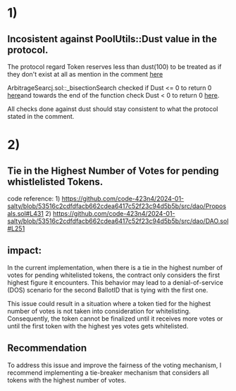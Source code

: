 # 1)  
## Incosistent against PoolUtils::Dust value in the protocol.
The protocol regard Token reserves less than dust(100) to be treated as if they don't exist at all as mention in the comment [here](https://github.com/code-423n4/2024-01-salty/blob/53516c2cdfdfacb662cdea6417c52f23c94d5b5b/src/pools/PoolUtils.sol#L11-L13)

ArbitrageSearcj.sol::_bisectionSearch checked if Dust <= 0  to return 0 [here](https://github.com/code-423n4/2024-01-salty/blob/53516c2cdfdfacb662cdea6417c52f23c94d5b5b/src/arbitrage/ArbitrageSearch.sol#L107)and towards the end of the function check Dust < 0 to return 0 [here](https://github.com/code-423n4/2024-01-salty/blob/53516c2cdfdfacb662cdea6417c52f23c94d5b5b/src/arbitrage/ArbitrageSearch.sol#L133).

All checks done against dust should stay consistent to what the protocol stated in the comment.



# 2)

## Tie in the Highest Number of Votes for pending whistlelisted Tokens.

code reference: 1) https://github.com/code-423n4/2024-01-salty/blob/53516c2cdfdfacb662cdea6417c52f23c94d5b5b/src/dao/Proposals.sol#L431
    2) https://github.com/code-423n4/2024-01-salty/blob/53516c2cdfdfacb662cdea6417c52f23c94d5b5b/src/dao/DAO.sol#L251

## impact:
In the current implementation, when there is a tie in the highest number of votes for pending whitelisted tokens, the contract only considers the first highest figure it encounters. This behavior may lead to a denial-of-service (DOS) scenario for the second BallotID that is tying with the first one.


This issue could result in a situation where a token tied for the highest number of votes is not taken into consideration for whitelisting. Consequently, the token cannot be finalized until it receives more votes or until the first token with the highest yes votes gets whitelisted.

## Recommendation
To address this issue and improve the fairness of the voting mechanism, I recommend implementing a tie-breaker mechanism that considers all tokens with the highest number of votes.
